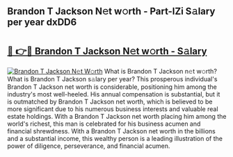 ## Brandon T Jackson N𝚎t w𝚘rth - Part-IZi S𝚊lary per year dxDD6

# <h2><a href="http://gc58ewd.nevu.top/?p=Brandon+T+Jackson">🔗 👉🔴 Brandon T Jackson N𝚎t w𝚘rth - S𝚊lary</a></h2>

[![Brandon T Jackson N𝚎t W𝚘rth](https://i.imgur.com/Oavwk0R.jpeg)](http://gc58ewd.nevu.top/?p=Brandon+T+Jackson)
What is Brandon T Jackson n𝚎t w𝚘rth? What is Brandon T Jackson s𝚊lary per year?
This prosperous individual's Brandon T Jackson net worth is considerable, positioning him among the industry's most well-heeled. His annual compensation is substantial, but it is outmatched by Brandon T Jackson net worth, which is believed to be more significant due to his numerous business interests and valuable real estate holdings. With a Brandon T Jackson net worth placing him among the world's richest, this man is celebrated for his business acumen and financial shrewdness. With a Brandon T Jackson net worth in the billions and a substantial income, this wealthy person is a leading illustration of the power of diligence, perseverance, and financial acumen.
